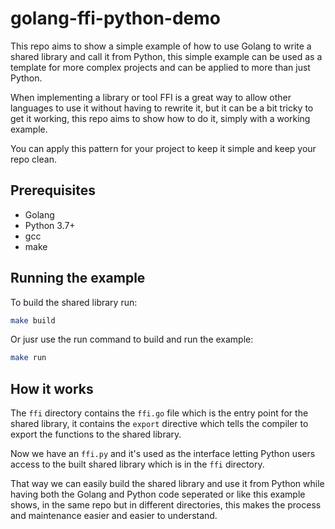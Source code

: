 # golang-ffi-python-demo

This repo aims to show a simple example of how to use Golang to write a shared library and call it from Python,
this simple example can be used as a template for more complex projects and can be applied to more than just Python.

When implementing a library or tool FFI is a great way to allow other languages to use it without having to rewrite it,
but it can be a bit tricky to get it working, this repo aims to show how to do it, simply with a working example.

You can apply this pattern for your project to keep it simple and keep your repo clean.

## Prerequisites

- Golang
- Python 3.7+
- gcc
- make

## Running the example

To build the shared library run:

```bash
make build
```

Or jusr use the run command to build and run the example:

```bash
make run
```

## How it works

The `ffi` directory contains the `ffi.go` file which is the entry point for the shared library, it contains the `export` directive which tells the compiler to export the functions to the shared library.

Now we have an `ffi.py` and it's used as the interface letting Python users access to the built shared library which is in the `ffi` directory.

That way we can easily build the shared library and use it from Python while having both the Golang and Python code seperated or like this example shows, in the same repo but in different directories,
this makes the process and maintenance easier and easier to understand.
